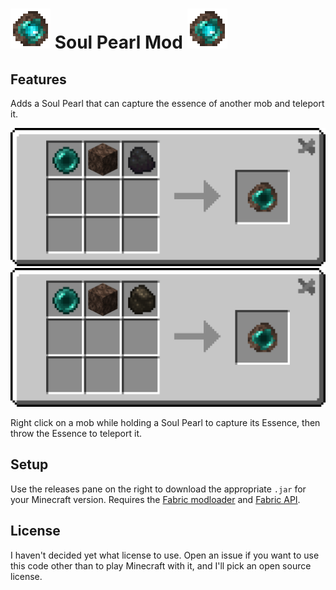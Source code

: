 # ![Essence Item animation](/src/main/resources/assets/together_pearl/essence.gif) Soul Pearl Mod ![Essence Item animation](/src/main/resources/assets/together_pearl/essence.gif)



## Features

Adds a Soul Pearl that can capture the essence of another mob and teleport it.

![Soul Pearl Coal Recipe](/src/main/resources/assets/together_pearl/caged_pearl_recipe_coal.png)
![Soul Pearl Coal Recipe](/src/main/resources/assets/together_pearl/caged_pearl_recipe_charcoal.png)

Right click on a mob while holding a Soul Pearl to capture its Essence, then throw the Essence to teleport it.

## Setup

Use the releases pane on the right to download the appropriate `.jar` for your Minecraft version. Requires the [Fabric modloader](https://fabricmc.net/) and [Fabric API](https://www.curseforge.com/minecraft/mc-mods/fabric-api).

## License

I haven't decided yet what license to use. Open an issue if you want to use this code other than to play Minecraft with it, and I'll pick an open source license.
